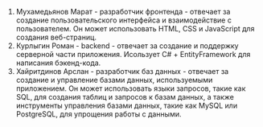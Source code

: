 1. Мухамедьянов Марат - разработчик фронтенда - отвечает за создание пользовательского интерфейса и взаимодействие с пользователем. Он может использовать HTML, CSS и JavaScript для создания веб-страниц.
2. Курлыгин Роман - backend - отвечает за создание и поддержку серверной части приложения. Исользует С# + EntityFramework для написания бэкенд-кода.
3. Хайритдинов Арслан - разработчик баз данных - отвечает за создание и управление базами данных, используемыми приложением. Он может использовать языки запросов, такие как SQL, для создания таблиц и запросов к базам данных, а также инструменты управления базами данных, такие как MySQL или PostgreSQL, для упрощения работы с данными.
